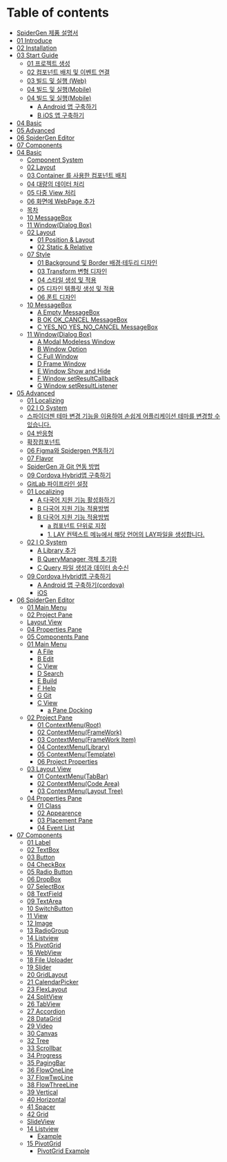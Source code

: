 # Table of contents

* [SpiderGen 제품 설명서](README.md)
* [01  Introduce](<Guide for SpiderGen/01  Introduce.md>)
* [02 Installation](<Guide for SpiderGen/02  Installation.md>)
* [03  Start Guide](03-start-guide/README.md)
  * [01  프로젝트 생성](03-start-guide/01.md)
  * [02  컴포넌트 배치 및 이벤트 연결](03-start-guide/02.md)
  * [03  빌드 및 실행 (Web)](03-start-guide/03-web.md)
  * [04  빌드 및 실행(Mobile)](03-start-guide/04-mobile.md)
  * [04  빌드 및 실행(Mobile)](03-start-guide/04-mobile-1/README.md)
    * [A  Android 앱 구축하기](03-start-guide/04-mobile-1/a-android.md)
    * [B  iOS 앱 구축하기](03-start-guide/04-mobile-1/b-ios.md)
* [04  Basic](<Guide for SpiderGen/04  Basic.md>)
* [05  Advanced](<Guide for SpiderGen/05  Advanced.md>)
* [06  SpiderGen Editor](<Guide for SpiderGen/06  SpiderGen Editor.md>)
* [07  Components](<Guide for SpiderGen/07  Components.md>)
* [04  Basic](04-basic-1/README.md)
  * [Component System](<Guide for SpiderGen/04  Basic/01  Component System.md>)
  * [02 Layout](<Guide for SpiderGen/04  Basic/02 Layout.md>)
  * [03 Container 를 사용한 컴포넌트 배치](<Guide for SpiderGen/04  Basic/03 Container 를 사용한 컴포넌트 배치.md>)
  * [04  대량의 데이터 처리](<Guide for SpiderGen/04  Basic/04  대량의 데이터 처리.md>)
  * [05  다중 View 처리](<Guide for SpiderGen/04  Basic/05  다중 View 처리.md>)
  * [06  화면에 WebPage 추가](<Guide for SpiderGen/04  Basic/06  화면에 WebPage 추가.md>)
  * [목차](<Guide for SpiderGen/04  Basic/07 Style.md>)
  * [10  MessageBox](<Guide for SpiderGen/04  Basic/10  MessageBox.md>)
  * [11  Window(Dialog Box)](<Guide for SpiderGen/04  Basic/11  Window(Dialog Box).md>)
  * [02 Layout](04-basic-1/02-layout-1/README.md)
    * [01  Position & Layout](<Guide for SpiderGen/04  Basic/02 Layout/01  Position & Layout.md>)
    * [02  Static & Relative](<Guide for SpiderGen/04  Basic/02 Layout/02  Static & Relative.md>)
  * [07 Style](04-basic-1/07-style-1/README.md)
    * [01  Background 및 Border 배경·테두리 디자인](<Guide for SpiderGen/04  Basic/07 Style/01  Background 및 Border 배경·테두리 디자인.md>)
    * [03  Transform 변형 디자인](<Guide for SpiderGen/04  Basic/07 Style/03  Transform 변형 디자인.md>)
    * [04  스타일 생성 및 적용](<Guide for SpiderGen/04  Basic/07 Style/04  스타일 생성 및 적용.md>)
    * [05  디자인 템플릿 생성 및 적용](<Guide for SpiderGen/04  Basic/07 Style/05  디자인 템플릿 생성 및 적용.md>)
    * [06  폰트 디자인](<Guide for SpiderGen/04  Basic/07 Style/06  폰트 디자인.md>)
  * [10  MessageBox](04-basic-1/10-messagebox-1/README.md)
    * [A Empty MessageBox](<Guide for SpiderGen/04  Basic/10  MessageBox/A Empty MessageBox.md>)
    * [B OK   OK\_CANCEL MessageBox](<Guide for SpiderGen/04  Basic/10  MessageBox/B OK   OK_CANCEL MessageBox.md>)
    * [C YES\_NO YES\_NO\_CANCEL MessageBox](<Guide for SpiderGen/04  Basic/10  MessageBox/C YES_NO YES_NO_CANCEL MessageBox.md>)
  * [11  Window(Dialog Box)](04-basic-1/11-window-dialog-box-1/README.md)
    * [A  Modal Modeless Window](<Guide for SpiderGen/04  Basic/11  Window(Dialog Box)/A  Modal Modeless Window.md>)
    * [B  Window Option](<Guide for SpiderGen/04  Basic/11  Window(Dialog Box)/B  Window Option.md>)
    * [C  Full Window](<Guide for SpiderGen/04  Basic/11  Window(Dialog Box)/C  Full Window.md>)
    * [D  Frame Window](<Guide for SpiderGen/04  Basic/11  Window(Dialog Box)/D  Frame Window.md>)
    * [E  Window Show and Hide](<Guide for SpiderGen/04  Basic/11  Window(Dialog Box)/E  Window Show and Hide.md>)
    * [F  Window setResultCallback](<Guide for SpiderGen/04  Basic/11  Window(Dialog Box)/F  Window setResultCallback.md>)
    * [G  Window setResultListener](<Guide for SpiderGen/04  Basic/11  Window(Dialog Box)/G  Window setResultListener.md>)
* [05  Advanced](05-advanced-1/README.md)
  * [01  Localizing](<Guide for SpiderGen/05  Advanced/01  Localizing.md>)
  * [02  I O System](<Guide for SpiderGen/05  Advanced/02  I O System.md>)
  * [스파이더젠 테마 변경 기능을 이용하여 손쉽게 어플리케이션 테마를 변경할 수 있습니다.](<Guide for SpiderGen/05  Advanced/03  테마 변경.md>)
  * [04  반응형](<Guide for SpiderGen/05  Advanced/04  반응형.md>)
  * [확장컴포넌트](<Guide for SpiderGen/05  Advanced/05  확장 컴포넌트.md>)
  * [06  Figma와 Spidergen 연동하기](<Guide for SpiderGen/05  Advanced/06  Figma와 Spidergen 연동하기.md>)
  * [07  Flavor](<Guide for SpiderGen/05  Advanced/07  Flavor.md>)
  * [SpiderGen 과 Git 연동 방법](<Guide for SpiderGen/05  Advanced/08  Git 연동.md>)
  * [09  Cordova Hybrid앱 구축하기](<Guide for SpiderGen/05  Advanced/09  Cordova Hybrid앱 구축하기.md>)
  * [GitLab 파이프라인 설정](<Guide for SpiderGen/05  Advanced/10  GitLab CI CD Build PipeLine.md>)
  * [01  Localizing](05-advanced-1/01-localizing-1/README.md)
    * [A  다국어 지원 기능 활성화하기](<Guide for SpiderGen/05  Advanced/01  Localizing/A  다국어 지원 기능 활성화하기.md>)
    * [B  다국어 지원 기능 적용방법](<Guide for SpiderGen/05  Advanced/01  Localizing/B  다국어 지원 기능 적용방법.md>)
    * [B  다국어 지원 기능 적용방법](05-advanced-1/01-localizing-1/b-1/README.md)
      * [a  컴포넌트 단위로 지정](<Guide for SpiderGen/05  Advanced/01  Localizing/B  다국어 지원 기능 적용방법/a  컴포넌트 단위로 지정.md>)
      * [1. LAY 컨텍스트 메뉴에서 해당 언어의 LAY파일을 생성합니다.](<Guide for SpiderGen/05  Advanced/01  Localizing/B  다국어 지원 기능 적용방법/b  새로운 LAY파일 만들기.md>)
  * [02  I O System](05-advanced-1/02-i-o-system-1/README.md)
    * [A  Library 추가](<Guide for SpiderGen/05  Advanced/02  I O System/A  Library 추가.md>)
    * [B  QueryManager 객체 초기화](<Guide for SpiderGen/05  Advanced/02  I O System/B  QueryManager 객체 초기화.md>)
    * [C  Query 파일 생성과 데이터 송수신](<Guide for SpiderGen/05  Advanced/02  I O System/C  Query 파일 생성과 데이터 송수신.md>)
  * [09  Cordova Hybrid앱 구축하기](05-advanced-1/09-cordova-hybrid-1/README.md)
    * [A  Android 앱 구축하기(cordova)](<Guide for SpiderGen/05  Advanced/09  Cordova Hybrid앱 구축하기/A  Android 앱 구축하기(cordova).md>)
    * [iOS](<Guide for SpiderGen/05  Advanced/09  Cordova Hybrid앱 구축하기/B  iOS 앱 구축하기(cordova).md>)
* [06  SpiderGen Editor](06-spidergen-editor-1/README.md)
  * [01  Main Menu](<Guide for SpiderGen/06  SpiderGen Editor/01  Main Menu.md>)
  * [02  Project Pane](<Guide for SpiderGen/06  SpiderGen Editor/02  Project Pane.md>)
  * [Layout View](<Guide for SpiderGen/06  SpiderGen Editor/03  Layout View.md>)
  * [04  Properties Pane](<Guide for SpiderGen/06  SpiderGen Editor/04  Properties Pane.md>)
  * [05  Components Pane](<Guide for SpiderGen/06  SpiderGen Editor/05  Components Pane.md>)
  * [01  Main Menu](06-spidergen-editor-1/01-main-menu-1/README.md)
    * [A  File](<Guide for SpiderGen/06  SpiderGen Editor/01  Main Menu/A  File.md>)
    * [B  Edit](<Guide for SpiderGen/06  SpiderGen Editor/01  Main Menu/B  Edit.md>)
    * [C  View](<Guide for SpiderGen/06  SpiderGen Editor/01  Main Menu/C  View.md>)
    * [D  Search](<Guide for SpiderGen/06  SpiderGen Editor/01  Main Menu/D  Search.md>)
    * [E  Build](<Guide for SpiderGen/06  SpiderGen Editor/01  Main Menu/E  Build.md>)
    * [F  Help](<Guide for SpiderGen/06  SpiderGen Editor/01  Main Menu/F  Help.md>)
    * [G  Git](<Guide for SpiderGen/06  SpiderGen Editor/01  Main Menu/G  Git.md>)
    * [C  View](06-spidergen-editor-1/01-main-menu-1/c-view-1/README.md)
      * [a  Pane Docking](<Guide for SpiderGen/06  SpiderGen Editor/01  Main Menu/C  View/a  Pane Docking.md>)
  * [02  Project Pane](06-spidergen-editor-1/02-project-pane-1/README.md)
    * [01  ContextMenu(Root)](<Guide for SpiderGen/06  SpiderGen Editor/02  Project Pane/01  ContextMenu(Root).md>)
    * [02 ContextMenu(FrameWork)](<Guide for SpiderGen/06  SpiderGen Editor/02  Project Pane/02 ContextMenu(FrameWork).md>)
    * [03 ContextMenu(FrameWork Item)](<Guide for SpiderGen/06  SpiderGen Editor/02  Project Pane/03 ContextMenu(FrameWork Item).md>)
    * [04 ContextMenu(Library)](<Guide for SpiderGen/06  SpiderGen Editor/02  Project Pane/04 ContextMenu(Library).md>)
    * [05 ContextMenu(Template)](<Guide for SpiderGen/06  SpiderGen Editor/02  Project Pane/05 ContextMenu(Template).md>)
    * [06  Project Properties](<Guide for SpiderGen/06  SpiderGen Editor/02  Project Pane/06  Project Properties.md>)
  * [03  Layout View](06-spidergen-editor-1/03-layout-view-1/README.md)
    * [01 ContextMenu(TabBar)](<Guide for SpiderGen/06  SpiderGen Editor/03  Layout View/01 ContextMenu(TabBar).md>)
    * [02 ContextMenu(Code Area)](<Guide for SpiderGen/06  SpiderGen Editor/03  Layout View/02 ContextMenu(Code Area).md>)
    * [03 ContextMenu(Layout Tree)](<Guide for SpiderGen/06  SpiderGen Editor/03  Layout View/03 ContextMenu(Layout Tree).md>)
  * [04  Properties Pane](06-spidergen-editor-1/04-properties-pane-1/README.md)
    * [01  Class](<Guide for SpiderGen/06  SpiderGen Editor/04  Properties Pane/01  Class.md>)
    * [02 Appearence](<Guide for SpiderGen/06  SpiderGen Editor/04  Properties Pane/02 Appearence.md>)
    * [03  Placement Pane](<Guide for SpiderGen/06  SpiderGen Editor/04  Properties Pane/03  Placement Pane.md>)
    * [04  Event List](<Guide for SpiderGen/06  SpiderGen Editor/04  Properties Pane/04  Event List.md>)
* [07  Components](07-components-1/README.md)
  * [01  Label](<Guide for SpiderGen/07  Components/01  Label.md>)
  * [02  TextBox](<Guide for SpiderGen/07  Components/02  TextBox.md>)
  * [03  Button](<Guide for SpiderGen/07  Components/03  Button.md>)
  * [04  CheckBox](<Guide for SpiderGen/07  Components/04  CheckBox.md>)
  * [05  Radio Button](<Guide for SpiderGen/07  Components/05  Radio Button.md>)
  * [06  DropBox](<Guide for SpiderGen/07  Components/06  DropBox.md>)
  * [07  SelectBox](<Guide for SpiderGen/07  Components/07  SelectBox.md>)
  * [08  TextField](<Guide for SpiderGen/07  Components/08  TextField.md>)
  * [09  TextArea](<Guide for SpiderGen/07  Components/09  TextArea.md>)
  * [10  SwitchButton](<Guide for SpiderGen/07  Components/10  SwitchButton.md>)
  * [11  View](<Guide for SpiderGen/07  Components/11  View.md>)
  * [12  Image](<Guide for SpiderGen/07  Components/12  Image.md>)
  * [13  RadioGroup](<Guide for SpiderGen/07  Components/13  RadioGroup.md>)
  * [14  Listview](<Guide for SpiderGen/07  Components/14  Listview.md>)
  * [15 PivotGrid](<Guide for SpiderGen/07  Components/15 PivotGrid.md>)
  * [16  WebView](<Guide for SpiderGen/07  Components/16  WebView.md>)
  * [18 File Uploader](<Guide for SpiderGen/07  Components/18 File Uploader.md>)
  * [19  Slider](<Guide for SpiderGen/07  Components/19  Slider.md>)
  * [20  GridLayout](<Guide for SpiderGen/07  Components/20  GridLayout.md>)
  * [21 CalendarPicker](<Guide for SpiderGen/07  Components/21 CalendarPicker.md>)
  * [23  FlexLayout](<Guide for SpiderGen/07  Components/23  FlexLayout.md>)
  * [24  SplitView](<Guide for SpiderGen/07  Components/24  SplitView.md>)
  * [26  TabView](<Guide for SpiderGen/07  Components/26  TabView.md>)
  * [27  Accordion](<Guide for SpiderGen/07  Components/27  Accordion.md>)
  * [28 DataGrid](<Guide for SpiderGen/07  Components/28 DataGrid.md>)
  * [29  Video](<Guide for SpiderGen/07  Components/29  Video.md>)
  * [30 Canvas](<Guide for SpiderGen/07  Components/30 Canvas.md>)
  * [32 Tree](<Guide for SpiderGen/07  Components/32 Tree.md>)
  * [33 Scrollbar](<Guide for SpiderGen/07  Components/33 Scrollbar.md>)
  * [34  Progress](<Guide for SpiderGen/07  Components/34  Progress.md>)
  * [35 PagingBar](<Guide for SpiderGen/07  Components/35 PagingBar.md>)
  * [36 FlowOneLine](<Guide for SpiderGen/07  Components/36 FlowOneLine.md>)
  * [37 FlowTwoLine](<Guide for SpiderGen/07  Components/37 FlowTwoLine.md>)
  * [38 FlowThreeLine](<Guide for SpiderGen/07  Components/38 FlowThreeLine.md>)
  * [39 Vertical](<Guide for SpiderGen/07  Components/39 Vertical.md>)
  * [40 Horizontal](<Guide for SpiderGen/07  Components/40 Horizontal.md>)
  * [41 Spacer](<Guide for SpiderGen/07  Components/41 Spacer.md>)
  * [42  Grid](<Guide for SpiderGen/07  Components/42  Grid.md>)
  * [SlideView](<Guide for SpiderGen/07  Components/43  SlideView.md>)
  * [14  Listview](07-components-1/14-listview-1/README.md)
    * [Example](<Guide for SpiderGen/07  Components/14  Listview/Example.md>)
  * [15 PivotGrid](07-components-1/15-pivotgrid-1/README.md)
    * [PivotGrid Example](<Guide for SpiderGen/07  Components/15 PivotGrid/PivotGrid Example.md>)
